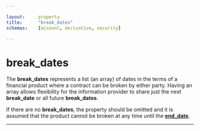 ```yaml
---

layout:     property
title:      "break_dates"
schemas:    [account, derivative, security]

---
```


# break_dates
The **break_dates** represents a list (an array) of dates in the terms of a financial product where a contract can be broken by either party. Having an array allows flexibility for the information provider to share just the next **break_date** or all future **break_dates**.

If there are no **break_dates**, the property should be omitted and it is assumed that the product cannot be broken at any time until the [**end_date**][end].

---
[end]: https://github.com/suadelabs/fire/blob/master/documentation/end_date.md
